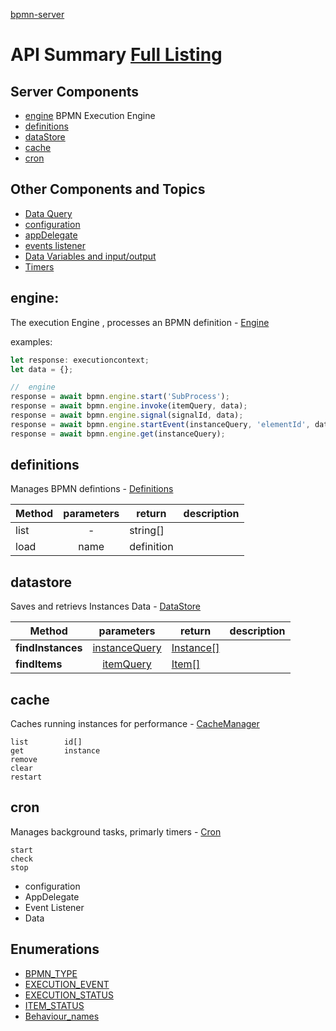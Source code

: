 [bpmn-server](api/README.md)

# API Summary [Full Listing](api/README.md)

## Server Components

- [engine](#engine) BPMN Execution Engine
- [definitions](#definitions)
- [dataStore](#datastore)
- [cache](#cache)
- [cron](#cron)

## Other Components and Topics

- [Data Query](dataQuery.md)
- [configuration](#configuration)
- [appDelegate](#appDelegate)
- [events listener](#events)
- [Data Variables and input/output](data.md)
- [Timers](timers.md)

## engine:

The execution Engine , processes an BPMN definition - [Engine](api/classes/server_Engine.Engine.md)

examples:

```ts
let response: executioncontext;
let data = {};

//  engine
response = await bpmn.engine.start('SubProcess');
response = await bpmn.engine.invoke(itemQuery, data);
response = await bpmn.engine.signal(signalId, data);
response = await bpmn.engine.startEvent(instanceQuery, 'elementId', data);
response = await bpmn.engine.get(instanceQuery);
```

## definitions

Manages BPMN defintions - [Definitions](api/classes/elements_Definition.Definition.md)

| Method | parameters | return     | description |
| ------ | :--------: | ---------- | ----------- |
| list   |     -      | string[]   |
| load   |    name    | definition |

## datastore

Saves and retrievs Instances Data - [DataStore](api/classes/datastore_DataStore.DataStore.md)

| Method            |                   parameters                   | return                                        | description |
| ----------------- | :--------------------------------------------: | --------------------------------------------- | ----------- |
| **findInstances** | [instanceQuery](dataQuery.md#instance-query) | [Instance[]](api/interfaces/interfaces_DataObjects.IInstanceData.md) |             |
| **findItems**     |     [itemQuery](dataQuery.md#item-query)     | [Item[]](api/interfaces/interfaces_DataObjects.IItemData.md)         |             |

## cache

Caches running instances for performance - [CacheManager](api/modules/server_CacheManager.md)

```
list		id[]
get			instance
remove
clear
restart
```

## cron

Manages background tasks, primarly timers - [Cron](api/modules/server_Cron.md)

```
start
check
stop
```

- configuration
- AppDelegate
- Event Listener
- Data

## Enumerations

- [BPMN_TYPE](api/enums/interfaces_Enums.BPMN_TYPE.md)
- [EXECUTION_EVENT](api/enums/interfaces_Enums.BPMN_TYPE.md)
- [EXECUTION_STATUS](api/enums/interfaces_Enums.EXECUTION_STATUS.md)
- [ITEM_STATUS](api/enums/interfaces_Enums.ITEM_STATUS.md)
- [Behaviour_names](api/modules/elements_behaviours_BehaviourLoader.md#behaviour_names)
